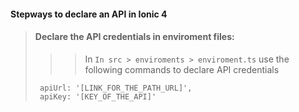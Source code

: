 #### Stepways to declare an API in Ionic 4

> #### **Declare the API credentials in enviroment files:**
> >> In `In src > enviroments > enviroment.ts` use the following commands to declare API credentials
> ```
>  apiUrl: '[LINK_FOR_THE_PATH_URL]',
>  apiKey: '[KEY_OF_THE_API]'
> ```

